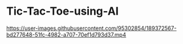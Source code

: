 # Tic-Tac-Toe-using-AI

https://user-images.githubusercontent.com/95302854/189372567-bd277648-51fc-4982-a707-70ef1d793d37.mp4

